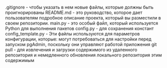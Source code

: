.gitignore - чтобы указать в нем новые файлы, которые должны быть проигнорированы
README.md - это руководство, которое дает пользователям подробное описание проекта, который вы разместили в своем репозитории.
main.py - это особый файл, который используется Python для выполнения пакетов
config.py - для сохранения констант
config_template.py - Эти файлы используются для параметров конфигурации, которые: могут потребоваться для настройки перед запуском pgAdmin, поскольку они управляют работой приложения 
git pull - для извлечения и загрузки содержимого из удаленного репозитория и немедленного обновления локального репозитория этим содержимым
